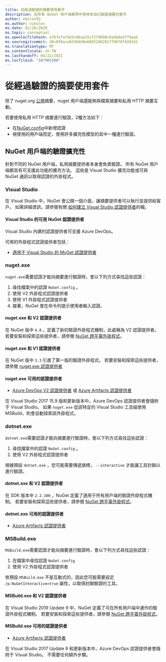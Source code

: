 ```yaml
---
title: 從經過驗證的摘要使用套件
description: 在所有 NuGet 用戶端案例中使用來自已驗證摘要的套件
author: nkolev92
ms.author: nikolev
ms.date: 02/28/2020
ms.topic: conceptual
ms.openlocfilehash: e76fefaf4d3c86aa15cf279090c0adb8ed779aab
ms.sourcegitcommit: 40c039ace0330dd9e68922882017f9878f4283d1
ms.translationtype: MT
ms.contentlocale: zh-TW
ms.lasthandoff: 04/22/2021
ms.locfileid: "107901508"
---
```

# <a name="consuming-packages-from-authenticated-feeds"></a>從經過驗證的摘要使用套件

除了 nuget.org [公用](https://api.nuget.org/v3/index.json)摘要，nuget 用戶端還能夠與檔案摘要和私用 HTTP 摘要互動。


若要使用私用 HTTP 摘要進行驗證，2種方法如下：

* 在[NuGet.config](../reference/nuget-config-file.md#packagesourcecredentials)中新增認證
* 視使用的用戶端而定，使用許多擴充性模型的其中一種進行驗證。

## <a name="nuget-clients-authentication-extensibility"></a>NuGet 用戶端的驗證擴充性

針對不同的 NuGet 用戶端，私用摘要提供者本身會負責驗證。
所有 NuGet 用戶端都具有可支援此功能的擴充方法。 這些是 Visual Studio 擴充功能或可與 NuGet 通訊以取得認證的外掛程式。

### <a name="visual-studio"></a>Visual Studio

在 Visual Studio 中，NuGet 會公開一個介面，讓摘要提供者可以執行並提供給客戶。 如需詳細資訊，請參閱有關 [如何建立 Visual Studio 認證提供者](../reference/extensibility/NuGet-Credential-Providers-for-Visual-Studio.md)的檔。

#### <a name="available-nuget-credential-providers-for-visual-studio"></a>Visual Studio 的可用 NuGet 認證提供者

Visual Studio 內建的認證提供者可支援 Azure DevOps。


可用的外掛程式認證提供者包括：

* [適用于 Visual Studio 的 MyGet 認證提供者](http://docs.myget.org/docs/reference/credential-provider-for-visual-studio)

### <a name="nugetexe"></a>nuget.exe

`nuget.exe`需要認證才能向摘要進行驗證時，會以下列方式尋找這些認證：

1. 尋找檔案中的認證 `NuGet.config` 。
1. 使用 V2 外掛程式認證提供者
1. 使用 V1 外掛程式認證提供者
1. 接著，NuGet 會在命令列提示使用者輸入認證。

#### <a name="nugetexe-and-v2-credential-providers"></a>nuget.exe 和 V2 認證提供者

在 NuGet 版中 `4.8` ，定義了新的驗證外掛程式機制，此處稱為 V2 認證提供者。
若要安裝和探索這些提供者，請參閱 [NuGet 跨平臺外掛程式](../reference/extensibility/NuGet-Cross-Platform-Plugins.md#plugin-installation-and-discovery)。

#### <a name="nugetexe-and-v1-credential-providers"></a>nuget.exe 和 V1 認證提供者

在 NuGet 版中 `3.3` 引進了第一版的驗證外掛程式。
若要安裝和探索這些提供者，請參閱 [nuget.exe 認證提供者](../reference/extensibility/nuget-exe-Credential-Providers.md#nugetexe-credential-provider-discovery)

#### <a name="available-credential-providers-for-nugetexe"></a>nuget.exe 可用的認證提供者

* [Azure DevOps V2 認證提供者](/azure/devops/artifacts/nuget/nuget-exe#add-a-feed-to-nuget-482-or-later) 或 [Azure Artifacts 認證提供者](https://github.com/microsoft/artifacts-credprovider)

在 Visual Studio 2017 15.9 版和更新版本中，Azure DevOps 認證提供者會隨附于 Visual Studio。
如果 `nuget.exe` 從該特定的 Visual Studio 工具組使用 MSBuild，則會自動探索該外掛程式。

### <a name="dotnetexe"></a>dotnet.exe

`dotnet.exe`需要認證才能向摘要進行驗證時，會以下列方式尋找這些認證：

1. 尋找檔案中的認證 `NuGet.config` 。
1. 使用 V2 外掛程式認證提供者

根據預設 `dotnet.exe` ，您可能需要傳遞旗標， `--interactive` 才能讓工具封鎖以進行驗證。

#### <a name="dotnetexe-and-v2-credential-providers"></a>dotnet.exe 和 V2 認證提供者

在 SDK 版本中 `2.2.100` ，NuGet 定義了適用于所有用戶端的驗證外掛程式機制。
若要安裝和探索這些提供者，請參閱 [NuGet 跨平臺外掛程式](../reference/extensibility/NuGet-Cross-Platform-Plugins.md#plugin-installation-and-discovery)。

#### <a name="available-credential-providers-for-dotnetexe"></a>dotnet.exe 可用的認證提供者

* [Azure Artifacts 認證提供者](https://github.com/microsoft/artifacts-credprovider)

### <a name="msbuildexe"></a>MSBuild.exe

`MSBuild.exe`需要認證才能向摘要進行驗證時，會以下列方式尋找這些認證：

1. 在檔案中尋找認證 `NuGet.config`
1. 使用 V2 外掛程式認證提供者

依預設 `MSBuild.exe` 不是互動式的，因此您可能需要設定 `/p:NuGetInteractive=true` 屬性，以取得封鎖驗證的工具。

#### <a name="msbuildexe-and-v2-credential-providers"></a>MSBuild.exe 和 V2 認證提供者

在 Visual Studio 2019 Update 9 中，NuGet 定義了可在所有用戶端中運作的驗證外掛程式機制。
若要安裝和探索這些提供者，請參閱 [NuGet 跨平臺外掛程式](../reference/extensibility/NuGet-Cross-Platform-Plugins.md#plugin-installation-and-discovery)。

#### <a name="available-credential-providers-for-msbuildexe"></a>MSBuild.exe 可用的認證提供者

* [Azure Artifacts 認證提供者](https://github.com/microsoft/artifacts-credprovider)

在 Visual Studio 2017 Update 9 和更新版本中，Azure DevOps 認證提供者會隨附于 Visual Studio。 不需要任何額外步驟。
